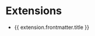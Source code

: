 <script setup>
import { data as extensions } from '../data/extensions.data'
</script>

# Extensions

<ul>
  <li v-for="extension in extensions">
    <a :href="extension.url">{{ extension.frontmatter.title }}</a>
  </li>
</ul>
